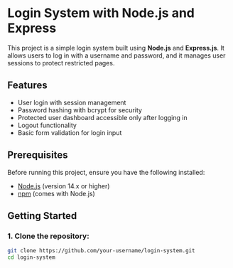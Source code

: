 # Login System with Node.js and Express

This project is a simple login system built using **Node.js** and **Express.js**. It allows users to log in with a username and password, and it manages user sessions to protect restricted pages.

## Features

- User login with session management
- Password hashing with bcrypt for security
- Protected user dashboard accessible only after logging in
- Logout functionality
- Basic form validation for login input

## Prerequisites

Before running this project, ensure you have the following installed:

- [Node.js](https://nodejs.org/) (version 14.x or higher)
- [npm](https://www.npmjs.com/) (comes with Node.js)

## Getting Started

### 1. Clone the repository:

```bash
git clone https://github.com/your-username/login-system.git
cd login-system

